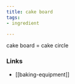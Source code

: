 ```yaml
---
title: cake board
tags:
- ingredient

---
```

cake board = cake circle

### Links

* [[baking-equipment]]
